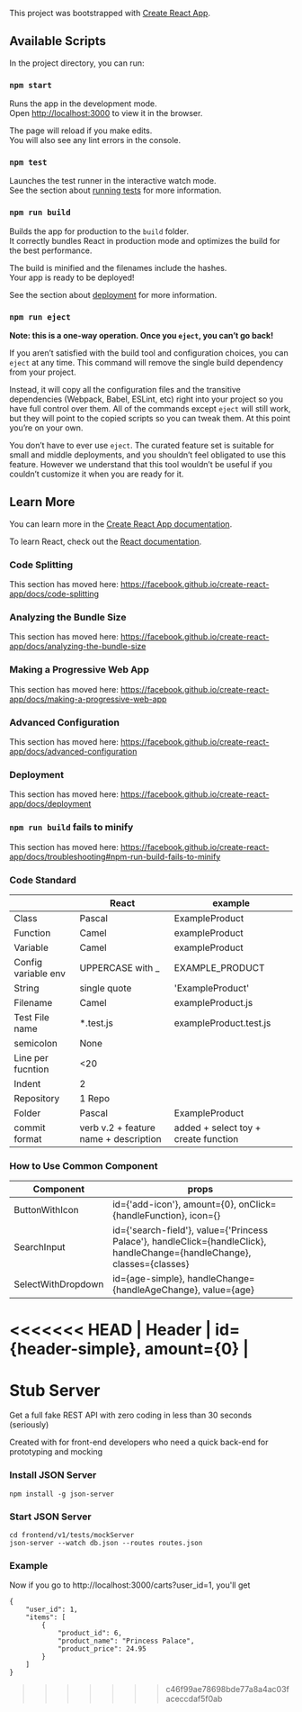 This project was bootstrapped with [Create React App](https://github.com/facebook/create-react-app).

## Available Scripts

In the project directory, you can run:

### `npm start`

Runs the app in the development mode.<br>
Open [http://localhost:3000](http://localhost:3000) to view it in the browser.

The page will reload if you make edits.<br>
You will also see any lint errors in the console.

### `npm test`

Launches the test runner in the interactive watch mode.<br>
See the section about [running tests](https://facebook.github.io/create-react-app/docs/running-tests) for more information.

### `npm run build`

Builds the app for production to the `build` folder.<br>
It correctly bundles React in production mode and optimizes the build for the best performance.

The build is minified and the filenames include the hashes.<br>
Your app is ready to be deployed!

See the section about [deployment](https://facebook.github.io/create-react-app/docs/deployment) for more information.

### `npm run eject`

**Note: this is a one-way operation. Once you `eject`, you can’t go back!**

If you aren’t satisfied with the build tool and configuration choices, you can `eject` at any time. This command will remove the single build dependency from your project.

Instead, it will copy all the configuration files and the transitive dependencies (Webpack, Babel, ESLint, etc) right into your project so you have full control over them. All of the commands except `eject` will still work, but they will point to the copied scripts so you can tweak them. At this point you’re on your own.

You don’t have to ever use `eject`. The curated feature set is suitable for small and middle deployments, and you shouldn’t feel obligated to use this feature. However we understand that this tool wouldn’t be useful if you couldn’t customize it when you are ready for it.

## Learn More

You can learn more in the [Create React App documentation](https://facebook.github.io/create-react-app/docs/getting-started).

To learn React, check out the [React documentation](https://reactjs.org/).

### Code Splitting

This section has moved here: https://facebook.github.io/create-react-app/docs/code-splitting

### Analyzing the Bundle Size

This section has moved here: https://facebook.github.io/create-react-app/docs/analyzing-the-bundle-size

### Making a Progressive Web App

This section has moved here: https://facebook.github.io/create-react-app/docs/making-a-progressive-web-app

### Advanced Configuration

This section has moved here: https://facebook.github.io/create-react-app/docs/advanced-configuration

### Deployment

This section has moved here: https://facebook.github.io/create-react-app/docs/deployment

### `npm run build` fails to minify

This section has moved here: https://facebook.github.io/create-react-app/docs/troubleshooting#npm-run-build-fails-to-minify


### Code Standard 

|| React | example |
| ------ | ------ | ------ | 
| Class| Pascal | ExampleProduct |
| Function | Camel | exampleProduct |
| Variable| Camel | exampleProduct |
| Config variable env | UPPERCASE with _ | EXAMPLE_PRODUCT |
| String | single quote | 'ExampleProduct' |
| Filename | Camel | exampleProduct.js |
| Test File name | *.test.js | exampleProduct.test.js |
| semicolon | None | |
| Line per fucntion | <20 |  |
| Indent | 2 | |
| Repository | 1 Repo | |
| Folder | Pascal | ExampleProduct |
| commit format| verb v.2 + feature name + description | added + select toy + create function |

### How to Use Common Component

| Component | props |
| ------ | ------ |
| ButtonWithIcon | id={'add-icon'}, amount={0}, onClick={handleFunction}, icon={<Add/>} |
| SearchInput | id={'search-field'}, value={'Princess Palace'}, handleClick={handleClick}, handleChange={handleChange}, classes={classes}|
| SelectWithDropdown | id={age-simple}, handleChange={handleAgeChange}, value={age} |
<<<<<<< HEAD
| Header | id={header-simple}, amount={0} |
=======

# Stub Server 
Get a full fake REST API with zero coding in less than 30 seconds (seriously)

Created with for front-end developers who need a quick back-end for prototyping and mocking

### Install JSON Server
```
npm install -g json-server
```
### Start JSON Server
```
cd frontend/v1/tests/mockServer
json-server --watch db.json --routes routes.json
```

### Example
Now if you go to http://localhost:3000/carts?user_id=1, you'll get
```
{
    "user_id": 1,
    "items": [
        {
            "product_id": 6,
            "product_name": "Princess Palace",
            "product_price": 24.95
        }
    ]
}
```
>>>>>>> c46f99ae78698bde77a8a4ac03faceccdaf5f0ab
